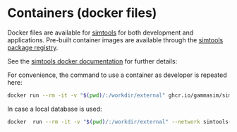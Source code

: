 # Containers (docker files)

Docker files are available for [simtools](https://github.com/gammasim/simtools) for both development and applications. Pre-built container images are available through the [simtools package registry](https://github.com/orgs/gammasim/packages?repo_name=simtools).

See the [simtools docker documentation](https://gammasim.github.io/simtools/user-guide/docker_files.html) for further details:

For convenience, the command to use a container as developer is repeated here:

```bash
docker run --rm -it -v "$(pwd)/:/workdir/external" ghcr.io/gammasim/simtools-dev:latest bash -c "source /workdir/env/bin/activate && cd /workdir/external/simtools && pip install -e . && bash"
```

In case a local database is used:

```bash
docker  run --rm -it -v "$(pwd)/:/workdir/external" --network simtools-mongo-network ghcr.io/gammasim/simtools-dev:latest bash -c "source /workdir/env/bin/activate && cd /workdir/external/simtools && pip install -e . && bash"
```
